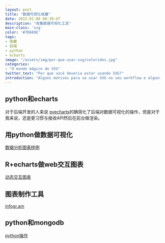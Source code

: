 ```yaml
---
layout: post
title: "数据可视化收藏"
date: 2015-01-08 08:39:47
description: "收集数据可视化工具"
main-class: 'svg'
color: '#7D669E'
tags:
- 收藏
- 前端
- python
- echarts
image: "/assets/img/por-que-usar-svg/coloridos.jpg"
categories:
- "O mundo mágico do SVG"
twitter_text: "Por que você deveria estar usando SVG?"
introduction: "Alguns motivos para se usar SVG no seu workflow e alguns exemplos bem bacanas de como outros já utilizam."
---
```


## python和echarts
对于后端开发的人来说
[pyecharts](https://mp.weixin.qq.com/s/3mi3h8TiadH2JmVWU9Hn9Q)的确简化了后端对数据可视化的操作，但是对于我来说，还是更习惯与接收API然后在前台做渲染。
## 用python做数据可视化
[数据分析图表样例](https://mp.weixin.qq.com/s/DLkIrHywq74m5SF1b3Z1Pw)  

## R+echarts做web交互图表
[动态交互图表](https://mp.weixin.qq.com/s/erIb7ea2K9rnjBzzU-zE6A)  

## 图表制作工具
[infogr.am](https://infogram.com/)

## python和mongodb
[python操作](https://mp.weixin.qq.com/s/MS6p33NGsY_Dk5LN-tsEtQ)